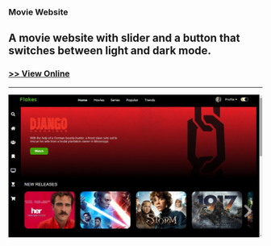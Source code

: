 ### Movie Website

A movie website with slider and a button that switches between light and dark mode.
---

### [>> View Online](https://thiagowfer.github.io/movie-website/)

---
![Print](./img/print.jpg)
